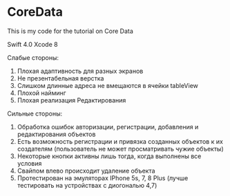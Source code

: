 # CoreData
This is my code for the tutorial on Core Data

Swift 4.0  Xcode 8

Слабые стороны:
1. Плохая адаптивность для разных экранов
2. Не презентабельная верстка
3. Слишком длинные адреса не вмещаются в ячейки tableView
4. Плохой найминг
5. Плохая реализация Редактирования

Сильные стороны:
1. Обработка ошибок авторизации, регистрации, добавления и редактирования объектов
2. Есть возможность регистрации и привязка созданных объектов к их создателям (пользователь не может просматривать чужие объекты)
3. Некоторые кнопки активны лишь тогда, когда выполнены все условия
4. Свайпом влево происходит удаление объекта
5. Протестирован на эмуляторах IPhone 5s, 7, 8 Plus (лучше тестировать на устройствах с диогональю 4,7)
